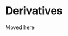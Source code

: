 # Derivatives

Moved [here](https://bids-website.readthedocs.io/en/latest/starter_kit/src/folders_and_files/derivatives.html)
